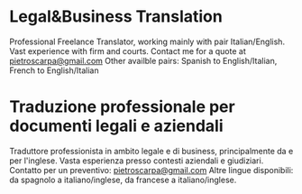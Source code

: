 # Legal&Business Translation
Professional Freelance Translator, working mainly with pair Italian/English. 
Vast experience with firm and courts. 
Contact me for a quote at pietroscarpa@gmail.com
Other availble pairs: Spanish to English/Italian, French to English/Italian

# Traduzione professionale per documenti legali e aziendali
Traduttore professionista in ambito legale e di business, principalmente da e per l'inglese.
Vasta esperienza presso contesti aziendali e giudiziari. 
Contatto per un preventivo: pietroscarpa@gmail.com
Altre lingue disponibili: da spagnolo a italiano/inglese, da francese a italiano/inglese.
